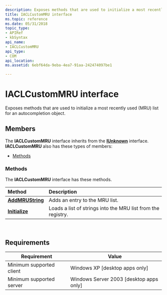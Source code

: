 ```yaml
---
description: Exposes methods that are used to initialize a most recently used (MRU) list for an autocompletion object.
title: IACLCustomMRU interface
ms.topic: reference
ms.date: 05/31/2018
topic_type: 
- APIRef
- kbSyntax
api_name: 
- IACLCustomMRU
api_type: 
- COM
api_location: 
ms.assetid: 6ebf64da-9eba-4ea7-91aa-242474097be1

---
```


# IACLCustomMRU interface

Exposes methods that are used to initialize a most recently used (MRU) list for an autocompletion object.

## Members

The **IACLCustomMRU** interface inherits from the [**IUnknown**](/windows/win32/api/unknwn/nn-unknwn-iunknown) interface. **IACLCustomMRU** also has these types of members:

- [Methods](#methods)

### Methods

The **IACLCustomMRU** interface has these methods.



| Method                                             | Description                                                             |
|:---------------------------------------------------|:------------------------------------------------------------------------|
| [**AddMRUString**](iaclcustommru-addmrustring.md) | Adds an entry to the MRU list.<br/>                               |
| [**Initialize**](iaclcustommru-initialize.md)     | Loads a list of strings into the MRU list from the registry.<br/> |



 

## Requirements



| Requirement | Value |
|-------------------------------------|------------------------------------------------------|
| Minimum supported client<br/> | Windows XP \[desktop apps only\]<br/>          |
| Minimum supported server<br/> | Windows Server 2003 \[desktop apps only\]<br/> |



 

 
